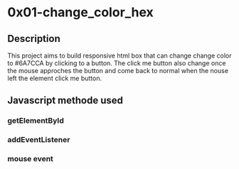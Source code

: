 # 0x01-change_color_hex

## Description

This project aims to build responsive html box that can change change color to #6A7CCA
by clicking to a button.
The click me button also change once the mouse approches the button and come
back to normal when the nouse left the element click me button.

## Javascript methode used

### **getElementById**
### **addEventListener**
### **mouse event**
